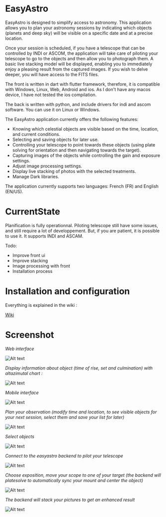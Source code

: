 
# EasyAstro
EasyAstro is designed to simplify access to astronomy. This application allows you to plan your astronomy sessions by indicating which objects (planets and deep sky) will be visible on a specific date and at a precise location.

Once your session is scheduled, if you have a telescope that can be controlled by INDI or ASCOM, the application will take care of piloting your telescope to go to the objects and then allow you to photograph them. A basic live stacking model will be displayed, enabling you to immediately enjoy a pleasing result from the captured images. If you wish to delve deeper, you will have access to the FITS files.

The front is written in dart with flutter framework, therefore, it is compatible with Windows, Linux, Web, Android and ios. As I don't have any macos device, I have not tested the ios compilation.

The back is written with python, and include drivers for indi and ascom software. You can use it on Linux or Windows. 

The EasyAstro application currently offers the following features:

-  Knowing which celestial objects are visible based on the time, location, and current conditions.
-  Selecting and saving objects for later use.
-  Controlling your telescope to point towards these objects (using plate solving for orientation and then navigating towards the target).
-  Capturing images of the objects while controlling the gain and exposure settings.
-  Adjust image processing settings.
-  Display live stacking of photos with the selected treatments.
-  Manage Dark libraries.

The application currently supports two languages: French (FR) and English (EN/US).

# CurrentState
Planification is fully operationnal. Piloting telescope still have some issues, and still require a lot of developpement. But, if you are patient, it is possible to use it.
It supports INDI and ASCAM.


Todo: 
- Improve front ui 
- Improve stacking
- Image processing with front
- Installation process

# Installation and configuration

Everything is explained in the wiki : 

[Wiki](https://github.com/air01a/EasyAstro/wiki)

# Screenshot

*Web interface* 

![Alt text](https://github.com/air01a/EasyAstro/blob/main/doc/web.png?raw=true "Web interface")

*Display information about object (time of rise, set and culmination) with altazimutal chart :* 

![Alt text](https://github.com/air01a/EasyAstro/blob/main/doc/web2.png?raw=true "Web interface")

*Mobile interface*

![Alt text](https://github.com/air01a/EasyAstro/blob/main/doc/android.png?raw=true "Plan your observation")

*Plan your observation (modify time and location, to see visible objects for your next session, select them and save your list for later)*

![Alt text](https://github.com/air01a/EasyAstro/blob/main/doc/selecthour.png?raw=true "Plan your observation")

*Select objects*

![Alt text](https://github.com/air01a/EasyAstro/blob/main/doc/list.png?raw=true "Plan your observation")

*Connect to the easyastro backend to pilot your telescope*

![Alt text](https://github.com/air01a/EasyAstro/blob/main/doc/server.png?raw=true "Pilot your telescope")

*Choose exposition, move your scope to one of your target (the backend will platesolve to automatically sync your mount and center the object)*

![Alt text](https://github.com/air01a/EasyAstro/blob/main/doc/telescop2.png?raw=true "Pilot your telescope")

*The backend will stack your pictures to get an enhanced result*

![Alt text](https://github.com/air01a/EasyAstro/blob/main/doc/m97_stacking.png?raw=true "Live Stacking")
